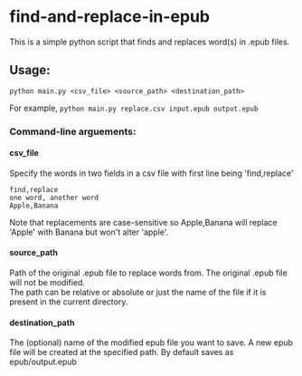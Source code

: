 # find-and-replace-in-epub

This is a simple python script that finds and replaces word(s) in .epub files. 

## Usage:
```python main.py <csv_file> <source_path> <destination_path>```  

For example, ```python main.py replace.csv input.epub output.epub```
### Command-line arguements:

#### csv_file  
Specify the words in two fields in a csv file with first line being 'find,replace'   
```csv
find,replace
one word, another word
Apple,Banana
```
Note that replacements are case-sensitive so Apple,Banana will replace 'Apple' with Banana but won't alter 'apple'.

#### source_path
Path of the original .epub file to replace words from. The original .epub file will not be modified.  
The path can be relative or absolute or just the name of the file if it is present in the current directory.  

#### destination_path
The (optional) name of the modified epub file you want to save. A new epub file will be created at the specified path. By default saves as epub/output.epub
